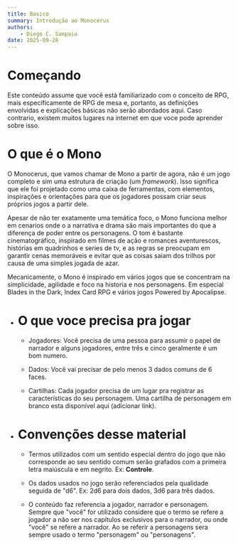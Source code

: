 ```yaml
---
title: Basico
summary: Introdução ao Monocerus
authors:
    - Diego C. Sampaio
date: 2025-09-28
---
```

# Começando

Este conteúdo assume que você está familiarizado com o conceito de RPG, mais especificamente de RPG de mesa e, portanto, as definições envolvidas e explicações básicas não serão abordados aqui. Caso contrario, existem muitos lugares na internet em que voce pode aprender sobre isso.

# O que é o Mono

O Monocerus, que vamos chamar de Mono a partir de agora, não é um jogo completo e sim uma estrutura de criação (um *framework*). Isso significa que ele foi projetado como uma caixa de ferramentas, com elementos, inspirações e orientações para que os jogadores possam criar seus próprios jogos a partir dele.

Apesar de não ter exatamente uma temática foco, o Mono funciona melhor em cenarios onde o a narrativa e drama são mais importantes do que a diferença de poder entre os personagens. O tom é bastante cinematográfico, inspirado em filmes de ação e romances aventurescos, histórias em quadrinhos e series de tv, e as regras se preocupam em garantir cenas memoráveis e evitar que as coisas saiam dos trilhos por causa de uma simples jogada de azar.

Mecanicamente, o Mono é inspirado em vários jogos que se concentram na simplicidade, agilidade e foco na historia e nos personagens. Em especial Blades in the Dark, Index Card RPG e vários jogos Powered by Apocalipse. 

<div class="grid cards" markdown>

-   # O que voce precisa pra jogar

    * Jogadores: Você precisa de uma pessoa para assumir o papel de narrador e alguns jogadores, entre três e cinco geralmente é um bom numero.

    * Dados: Você vai precisar de pelo menos 3 dados comuns de 6 faces.

    * Cartilhas: Cada jogador precisa de um lugar pra registrar as características do seu personagem. Uma cartilha de personagem em branco esta disponível aqui (adicionar link).     

-   # Convenções desse material

    * Termos utilizados com um sentido especial dentro do jogo que não corresponde ao seu sentido comum serão grafados com a primeira letra maiúscula e em negrito. Ex: **Controle**.

    * Os dados usados no jogo serão referenciados pela qualidade seguida de "d6". Ex: 2d6 para dois dados, 3d6 para três dados. 

    * O conteúdo faz referencia a jogador, narrador e personagem. Sempre que "você" for utilizado considere que o termo se refere a jogador a não ser nos capítulos exclusivos para o narrador, ou onde "você" se refere a narrador. Ao se referir a personagens sera sempre usado o termo "personagem" ou "personagens". 

</div>



